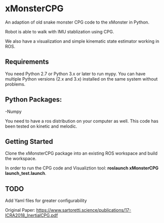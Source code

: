# xMonsterCPG
An adaption of old snake monster CPG code to the xMonster in Python. 

Robot is able to walk with IMU stablization using CPG. 

We also have a visualization and simple kinematic state estimator working in ROS.




Requirements
------------

You need Python 2.7 or Python 3.x or later to run mypy.  You can have multiple Python
versions (2.x and 3.x) installed on the same system without problems.


## Python Packages:
-Numpy

You need to have a ros distribution on your computer as well. This code has been tested on kinetic and melodic. 




Getting Started
-----

Clone the xMonsterCPG package into an existing ROS workspace and build the workspace. 

In order to run the CPG code and Visualiztion tool: **roslaunch xMonsterCPG launch_test.launch**.




TODO
-----
Add Yaml files for greater configurability



Original Paper: https://www.sartoretti.science/publications/17-ICRA2018_InertialCPG.pdf



